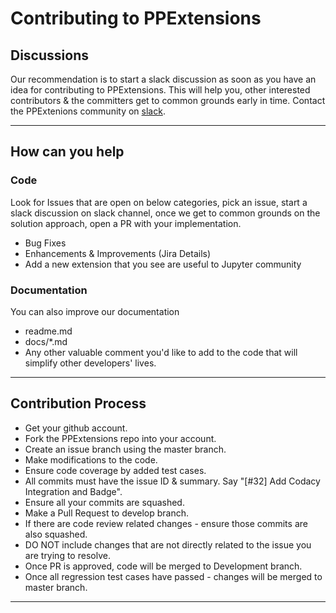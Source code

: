                                    
# Contributing to PPExtensions

## Discussions

Our recommendation is to start a slack discussion as soon as you have an idea for contributing to PPExtensions.
This will help you, other interested contributors & the committers get to common grounds early in time.
Contact the PPExtenions community on [slack](https://join.slack.com/t/ppextensions/shared_invite/enQtNDIyODk5NzYzMzEyLTIwOGM3MWE0OGZlNjFkYTUxZTJiN2NjOWFlNmUxNDRiY2U3MzE0Nzg5NDRjZjE2M2VmZGI4NWJhOGVjYTRiMTk).

--------------------------------------------------------------------------------------------------------------------

## How can you help

### Code
Look for Issues that are open on below categories, pick an issue, start a slack discussion on slack channel, once we get to common grounds on the solution approach, open a PR with your implementation.
* Bug Fixes
* Enhancements & Improvements (Jira Details)
* Add a new extension that you see are useful to Jupyter community

### Documentation
You can also improve our documentation
* readme.md
* docs/*.md
* Any other valuable comment you'd like to add to the code that will simplify other developers' lives.

--------------------------------------------------------------------------------------------------------------------


## Contribution Process

* Get your github account.
* Fork the PPExtensions repo into your account.
* Create an issue branch using the master branch.
* Make modifications to the code.
* Ensure code coverage by added test cases.
* All commits must have the issue ID & summary. Say "[#32] Add Codacy Integration and Badge".
* Ensure all your commits are squashed.
* Make a Pull Request to develop branch.
* If there are code review related changes - ensure those commits are also squashed.
* DO NOT include changes that are not directly related to the issue you are trying to resolve.
* Once PR is approved, code will be merged to Development branch.
* Once all regression test cases have passed - changes will be merged to master branch.

--------------------------------------------------------------------------------------------------------------------

